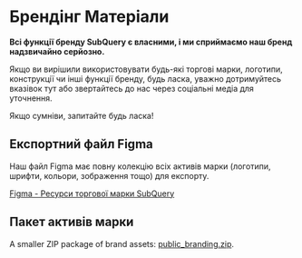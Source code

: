 # Брендінг Матеріали

**Всі функції бренду SubQuery є власними, і ми сприймаємо наш бренд надзвичайно серйозно.**

Якщо ви вирішили використовувати будь-які торгові марки, логотипи, конструкції чи інші функції бренду, будь ласка, уважно дотримуйтесь вказівок тут або звертайтесь до нас через соціальні медіа для уточнення.

Якщо сумніви, запитайте будь ласка!

## Експортний файл Figma

Наш файл Figma має повну колекцію всіх активів марки (логотипи, шрифти, кольори, зображення тощо) для експорту.

[Figma - Ресурси торгової марки SubQuery](https://www.figma.com/file/AaCXaOcElrlbxq8fz39sJU/SubQuery-Brand-Resources?node-id=3%3A2)

## Пакет активів марки

A smaller ZIP package of brand assets: [public_branding.zip](https://static.subquery.network/public_branding.zip).